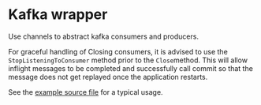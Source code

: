 Kafka wrapper
=====

Use channels to abstract kafka consumers and producers.

For graceful handling of Closing consumers, it is advised to use the `StopListeningToConsumer` method prior to the `Close`method. This will allow inflight messages to be completed and successfully call commit so that the message does not get replayed once the application restarts.

See the [example source file](../cmd/kafka-example/main.go) for a typical usage.
